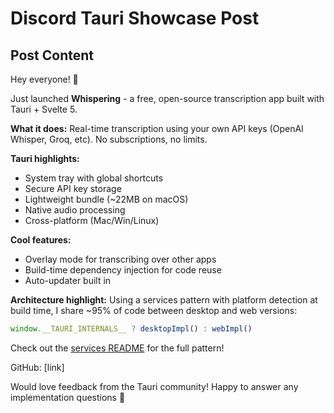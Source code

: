 # Discord Tauri Showcase Post

## Post Content

Hey everyone! 👋

Just launched **Whispering** - a free, open-source transcription app built with Tauri + Svelte 5.

**What it does:**
Real-time transcription using your own API keys (OpenAI Whisper, Groq, etc). No subscriptions, no limits.

**Tauri highlights:**
- System tray with global shortcuts
- Secure API key storage
- Lightweight bundle (~22MB on macOS)
- Native audio processing
- Cross-platform (Mac/Win/Linux)

**Cool features:**
- Overlay mode for transcribing over other apps
- Build-time dependency injection for code reuse
- Auto-updater built in

**Architecture highlight:**
Using a services pattern with platform detection at build time, I share ~95% of code between desktop and web versions:
```typescript
window.__TAURI_INTERNALS__ ? desktopImpl() : webImpl()
```
Check out the [services README](https://github.com/epicenter-md/epicenter/tree/main/apps/whispering/src/lib/services) for the full pattern!

GitHub: [link]

Would love feedback from the Tauri community! Happy to answer any implementation questions 🚀